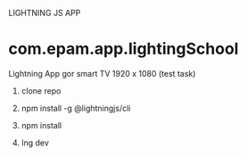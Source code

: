 LIGHTNING JS APP

# com.epam.app.lightingSchool

Lightning App gor smart TV 1920 x 1080 (test task)

1. clone repo

2. npm install -g @lightningjs/cli

3. npm install

3. lng dev
